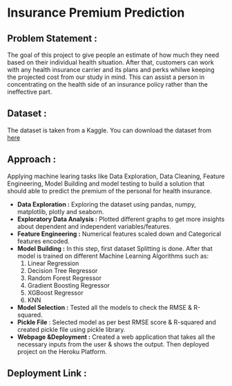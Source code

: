 # Insurance Premium Prediction

## Problem Statement :
The goal of this project to give people an estimate of how much they need based on their individual health situation. After that, customers can work with any health insurance carrier and its plans and perks whilwe keeping the projected cost from our study in mind. This can assist a person in concentrating on the health side of an insurance policy rather than the ineffective part.

## Dataset :
The dataset is taken from a Kaggle. You can download the dataset from [here](https://www.kaggle.com/noordeen/insurance-premium-prediction)

## Approach :
Applying machine learing tasks like Data Exploration, Data Cleaning, Feature Engineering, Model Building and model testing to build a solution that should able to predict the premium of the personal for health insurance.

- **Data Exploration :** Exploring the dataset using pandas, numpy, matplotlib, plotly and seaborn.
- **Exploratory Data Analysis :** Plotted different graphs to get more insights about dependent and independent variables/features.
- **Feature Engineering :** Numerical features scaled down and Categorical features encoded.
- **Model Building :** In this step, first dataset Splitting is done. After that model is trained on different Machine Learning Algorithms such as:
    1) Linear Regression
    2) Decision Tree Regressor
    3) Random Forest Regressor
    4) Gradient Boosting Regressor
    5) XGBoost Regressor
    6) KNN
- **Model Selection :** Tested all the models to check the RMSE & R-squared.
- **Pickle File** : Selected model as per best RMSE score & R-squared and created pickle file using pickle library.
- **Webpage &Deployment :** Created a web application that takes all the necessary inputs from the user & shows the output. Then deployed project on the Heroku Platform.


## Deployment Link :
